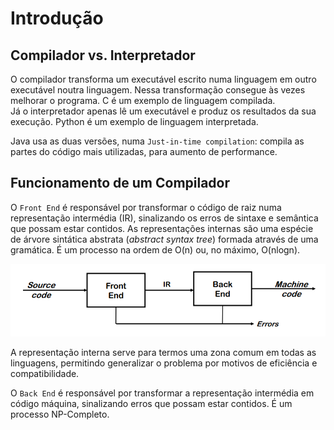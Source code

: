 # Introdução

## Compilador vs. Interpretador

O compilador transforma um executável escrito numa linguagem em outro executável noutra linguagem. Nessa transformação consegue às vezes melhorar o programa. C é um exemplo de linguagem compilada. <br>
Já o interpretador apenas lê um executável e produz os resultados da sua execução. Python é um exemplo de linguagem interpretada.

Java usa as duas versões, numa `Just-in-time compilation`: compila as partes do código mais utilizadas, para aumento de performance.

## Funcionamento de um Compilador

O `Front End` é responsável por transformar o código de raiz numa representação intermédia (IR), sinalizando os erros de sintaxe e semântica que possam estar contidos. As representações internas são uma espécie de árvore sintática abstrata (*abstract syntax tree*) formada através de uma gramática. É um processo na ordem de O(n) ou, no máximo, O(nlogn).

![Funcionamento básico de um Compilador](../Images/Compiler.png)

A representação interna serve para termos uma zona comum em todas as linguagens, permitindo generalizar o problema por motivos de eficiência e compatibilidade.

O `Back End` é responsável por transformar a representação intermédia em código máquina, sinalizando erros que possam estar contidos. É um processo NP-Completo.

